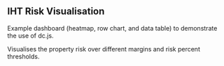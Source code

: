 IHT Risk Visualisation
---

Example dashboard (heatmap, row chart, and data table) to demonstrate the use of dc.js.

Visualises the property risk over different margins  and risk percent thresholds.
